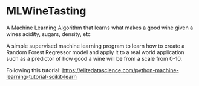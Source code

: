 # MLWineTasting
A Machine Learning Algorithm that learns what makes a good wine given a wines acidity, sugars, density, etc

A simple supervised machine learning program to learn how to create a Random Forest Regressor model and apply it to a real 
world application such as a predictor of how good a wine will be from a scale from 0-10.

Following this tutorial: https://elitedatascience.com/python-machine-learning-tutorial-scikit-learn
